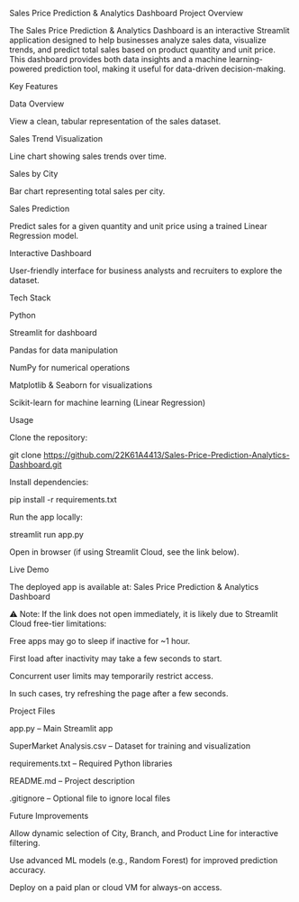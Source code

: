 Sales Price Prediction & Analytics Dashboard
Project Overview

The Sales Price Prediction & Analytics Dashboard is an interactive Streamlit application designed to help businesses analyze sales data, visualize trends, and predict total sales based on product quantity and unit price. This dashboard provides both data insights and a machine learning-powered prediction tool, making it useful for data-driven decision-making.

Key Features

Data Overview

View a clean, tabular representation of the sales dataset.

Sales Trend Visualization

Line chart showing sales trends over time.

Sales by City

Bar chart representing total sales per city.

Sales Prediction

Predict sales for a given quantity and unit price using a trained Linear Regression model.

Interactive Dashboard

User-friendly interface for business analysts and recruiters to explore the dataset.

Tech Stack

Python

Streamlit for dashboard

Pandas for data manipulation

NumPy for numerical operations

Matplotlib & Seaborn for visualizations

Scikit-learn for machine learning (Linear Regression)

Usage

Clone the repository:

git clone https://github.com/22K61A4413/Sales-Price-Prediction-Analytics-Dashboard.git


Install dependencies:

pip install -r requirements.txt


Run the app locally:

streamlit run app.py


Open in browser (if using Streamlit Cloud, see the link below).

Live Demo

The deployed app is available at:
Sales Price Prediction & Analytics Dashboard

⚠️ Note: If the link does not open immediately, it is likely due to Streamlit Cloud free-tier limitations:

Free apps may go to sleep if inactive for ~1 hour.

First load after inactivity may take a few seconds to start.

Concurrent user limits may temporarily restrict access.

In such cases, try refreshing the page after a few seconds.

Project Files

app.py – Main Streamlit app

SuperMarket Analysis.csv – Dataset for training and visualization

requirements.txt – Required Python libraries

README.md – Project description

.gitignore – Optional file to ignore local files

Future Improvements

Allow dynamic selection of City, Branch, and Product Line for interactive filtering.

Use advanced ML models (e.g., Random Forest) for improved prediction accuracy.

Deploy on a paid plan or cloud VM for always-on access.
